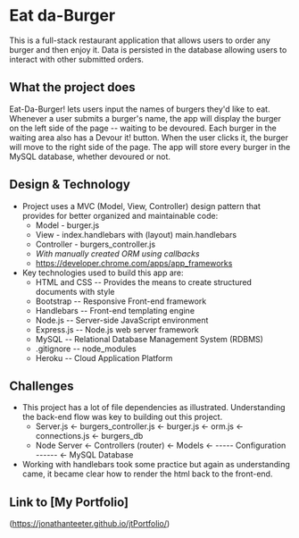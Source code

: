 # Eat da-Burger
This is a full-stack restaurant application that allows users to order any burger and then enjoy it. Data is persisted in the database allowing users to interact with other submitted orders. 

## What the project does
Eat-Da-Burger! lets users input the names of burgers they'd like to eat. Whenever a user submits a burger's name, the app will display the burger on the left side of the page -- waiting to be devoured.  Each burger in the waiting area also has a Devour it! button.  When the user clicks it, the burger will move to the right side of the page.  The app will store every burger in the MySQL database, whether devoured or not.

## Design & Technology
* Project uses a MVC (Model, View, Controller) design pattern that provides for better organized and maintainable code:
    * Model - burger.js
    * View - index.handlebars with (layout) main.handlebars
    * Controller - burgers_controller.js
    * _With manually created ORM using callbacks_
    * https://developer.chrome.com/apps/app_frameworks  
* Key technologies used to build this app are:
    * HTML and CSS -- Provides the means to create structured documents with style
    * Bootstrap -- Responsive Front-end framework
    * Handlebars -- Front-end templating engine
    * Node.js -- Server-side JavaScript environment
    * Express.js -- Node.js web server framework
    * MySQL -- Relational Database Management System (RDBMS)
    * .gitignore -- node_modules
    * Heroku -- Cloud Application Platform

## Challenges
* This project has a lot of file dependencies as illustrated.  Understanding the back-end flow was key to building out this project.
    * Server.js   <-  burgers_controller.js  <-  burger.js  <-  orm.js  <-  connections.js  <-  burgers_db
    * Node Server <-  Controllers (router)   <-  Models     <-  ----- Configuration ------  <-  MySQL Database
* Working with handlebars took some practice but again as understanding came, it became clear how to render the html back to the front-end.

## Link to [My Portfolio] 
(https://jonathanteeter.github.io/jtPortfolio/)


